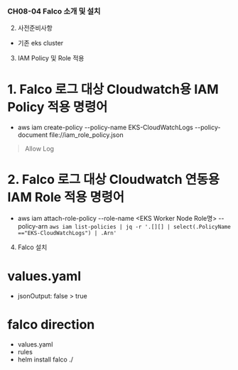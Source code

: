 ### CH08-04 Falco 소개 및 설치
2. 사전준비사항
- 기존 eks cluster
3. IAM Policy 및 Role 적용
# 1. Falco 로그 대상 Cloudwatch용 IAM Policy 적용 명령어
- aws iam create-policy --policy-name EKS-CloudWatchLogs --policy-document file://iam_role_policy.json
> Allow Log
# 2. Falco 로그 대상 Cloudwatch 연동용 IAM Role 적용 명령어
- aws iam attach-role-policy --role-name <EKS Worker Node Role명> --policy-arn `aws iam list-policies | jq -r '.[][] | select(.PolicyName =="EKS-CloudWatchLogs") | .Arn'`
4. Falco 설치
# values.yaml
- jsonOutput: false > true
# falco direction
- values.yaml
- rules 
- helm install falco ./
